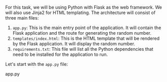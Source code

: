 For this task, we will be using Python with Flask as the web framework. We will also use Jinja2 for HTML templating. The architecture will consist of three main files:

1. `app.py`: This is the main entry point of the application. It will contain the Flask application and the route for generating the random number.
2. `templates/index.html`: This is the HTML template that will be rendered by the Flask application. It will display the random number.
3. `requirements.txt`: This file will list all the Python dependencies that need to be installed for the application to run.

Let's start with the `app.py` file:

app.py
